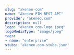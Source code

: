```yaml
---
slug: "akeneo-com"
name: "Akeneo PIM REST API"
provider: "akeneo.com"
description: null
logo: "akeneo.com-logo.jpeg"
logoMediaType: "image/jpeg"
tags:
- name: "enterprise"
stubs: "akeneo.com-stubs.json"
---
```

